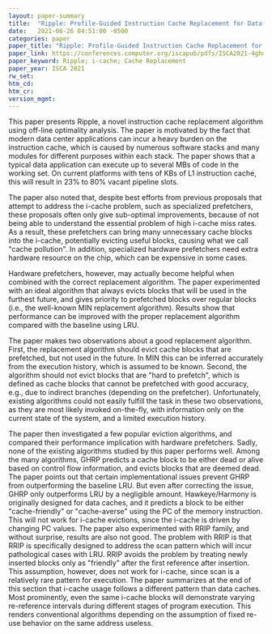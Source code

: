 ```yaml
---
layout: paper-summary
title:  "Ripple: Profile-Guided Instruction Cache Replacement for Data Center Applications"
date:   2021-06-26 04:51:00 -0500
categories: paper
paper_title: "Ripple: Profile-Guided Instruction Cache Replacement for Data Center Applications"
paper_link: https://conferences.computer.org/iscapub/pdfs/ISCA2021-4ghucdBnCWYB7ES2Pe4YdT/333300a734/333300a734.pdf
paper_keyword: Ripple; i-cache; Cache Replacement
paper_year: ISCA 2021
rw_set:
htm_cd:
htm_cr:
version_mgmt:
---
```


This paper presents Ripple, a novel instruction cache replacement algorithm using off-line optimality analysis.
The paper is motivated by the fact that modern data center applications can incur a heavy burden on the instruction
cache, which is caused by numerous software stacks and many modules for different purposes within each stack.
The paper shows that a typical data application can execute up to several MBs of code in the working set.
On current platforms with tens of KBs of L1 instruction cache, this will result in 23% to 80% vacant pipeline slots.

The paper also noted that, despite best efforts from previous proposals that attempt to address the i-cache problem,
such as specialized prefetchers, these proposals often only give sub-optimal improvements, because of not being
able to understand the essential problem of high i-cache miss rates.
As a result, these prefetchers can bring many unnecessary cache blocks into the i-cache, potentially evicting
useful blocks, causing what we call "cache pollution". 
In addition, specialized hardware prefetchers need extra hardware resource on the chip, which can be expensive 
in some cases.

Hardware prefetchers, however, may actually become helpful when combined with the correct replacement algorithm.
The paper experimented with an ideal algorithm that always evicts blocks that will be used in the furthest future,
and gives priority to prefetched blocks over regular blocks (i.e., the well-known MIN replacement algorithm). 
Results show that performance can be improved with the proper replacement algorithm compared with the baseline
using LRU.

The paper makes two observations about a good replacement algorithm. 
First, the replacement algorithm should evict cache blocks that are prefetched, but not used in the future. In
MIN this can be inferred accurately from the execution history, which is assumed to be known.
Second, the algorithm should not evict blocks that are "hard to prefetch", which is defined as cache blocks
that cannot be prefetched with good accuracy, e.g., due to indirect branches (depending on the prefetcher).
Unfortunately, existing algorithms could not easily fulfill the task in these two observations, as they are 
most likely invoked on-the-fly, with information only on the current state of the system, and a limited execution 
history.

The paper then investigated a few popular eviction algorithms, and compared their performance implication with hardware 
prefetchers. Sadly, none of the existing algorithms studied by this paper performs well.
Among the many algorithms, GHRP predicts a cache block to be either dead or alive based on control flow information,
and evicts blocks that are deemed dead. The paper points out that certain implementational issues prevent GHRP
from outperforming the baseline LRU. But even after correcting the issue, GHRP only outperforms LRU by a negligible 
amount.
Hawkeye/Harmony is originally designed for data caches, and it predicts a block to be either "cache-friendly" or
"cache-averse" using the PC of the memory instruction. This will not work for i-cache evictions, since the 
i-cache is driven by changing PC values.
The paper also experimented with RRIP family, and without surprise, results are also not good. The problem with 
RRIP is that RRIP is specifically designed to address the scan pattern which will incur pathological cases with LRU.
RRIP avoids the problem by treating newly inserted blocks only as "friendly" after the first reference after insertion.
This assumption, however, does not work for i-cache, since scan is a relatively rare pattern for execution.
The paper summarizes at the end of this section that i-cache usage follows a different pattern than data caches.
Most prominently, even the same i-cache blocks will demonstrate varying re-reference intervals during different
stages of program execution. This renders conventional algorithms depending on the assumption of fixed re-use 
behavior on the same address useless.
